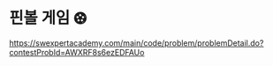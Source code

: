# 핀볼 게임 ⚽︎

https://swexpertacademy.com/main/code/problem/problemDetail.do?contestProbId=AWXRF8s6ezEDFAUo
